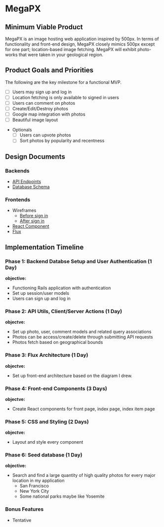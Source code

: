 # MegaPX

## Minimum Viable Product
MegaPX is an image hosting web application inspired by 500px. In terms of functionality and front-end design, MegaPX closely mimics 500px except for one part; location-based image fetching. MegaPX will exhibit photo-works that were taken in your geological region.

## Product Goals and Priorities
The following are the key milestone for a functional MVP.
- [ ] Users may sign up and log in
- [ ] Location fetching is only available to signed in users
- [ ] Users can comment on photos
- [ ] Create/Edit/Destroy photos
- [ ] Google map integration with photos
- [ ] Beautiful image layout
- Optionals
  - [ ] Users can upvote photos
  - [ ] Sort photos by popularity and recentness

## Design Documents
### Backends
* [API Endpoints][api-endpoints]
* [Database Schema][schema]

### Frontends
* Wireframes
  * [Before sign in][views-before-sign-in]
  * [After sign in][views_after_sign-in]
* [React Component][components]
* [Flux][flux-cycle]

[views-before-sign-in]: ./docs/views-before-sign-in.md
[views_after_sign-in]: ./docs/views-after-sign-in.md
[api-endpoints]: ./docs/api-endpoints.md
[components]: ./docs/components.md
[schema]: ./docs/schema.md
[flux-cycle]: ./docs/flux-cycles.md

## Implementation Timeline

### Phase 1: Backend Databse Setup and User Authentication (1 Day)
**objective:**
- Functioning Rails application with authentication
- Set up session/user models
- Users can sign up and log in

### Phase 2: API Utils, Client/Server Actions (1 Day)
**objectve:**
- Set up photo, user, comment models and related query associations
- Photos can be access/create/delete through submitting API requests
- Photos fetch based on geographical bounds

### Phase 3: Flux Architecture (1 Day)
**objectve:**
- Set up front-end architecture based on the diagram I drew.

### Phase 4: Front-end Components (3 Days)
**objectve:**
- Create React components for front page, index page, index item page

### Phase 5: CSS and Styling (2 Days)
**objectve:**
- Layout and style every component

### Phase 6: Seed database (1 Day)
**objective:**
- Search and find a large quantity of high quality photos for every major
location in my application
  - San Francisco
  - New York City
  - Some national parks maybe like Yosemite

### Bonus Features
- Tentative
